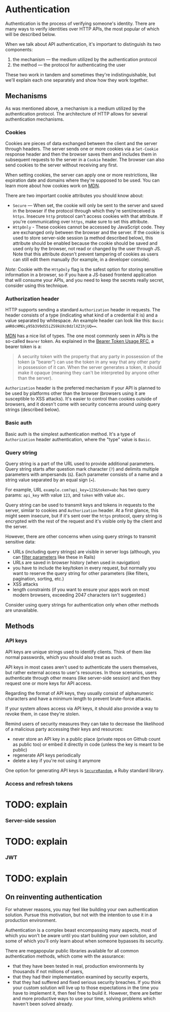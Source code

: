 # Authentication

Authentication is the process of verifying someone's identity. There are many ways to verify identities over HTTP APIs, the most popular of which will be described below.

When we talk about API authentication, it's important to distinguish its two components:

1. the mechanism — the medium utilized by the authentication protocol
2. the method — the protocol for authenticating the user

These two work in tandem and sometimes they're indistinguishable, but we'll explain each one separately and show how they work together.

## Mechanisms

As was mentioned above, a mechanism is a medium utilized by the authentication protocol. The architecture of HTTP allows for several authentication mechanisms.

### Cookies

Cookies are pieces of data exchanged between the client and the server through headers. The server sends one or more cookies via a `Set-Cookie` response header and then the browser saves them and includes them in subsequent requests to the server in a `Cookie` header. The browser can also send cookies to the server without receiving any first.

When setting cookies, the server can apply one or more restrictions, like expiration date and domains where they're supposed to be used. You can learn more about how cookies work on [MDN](https://developer.mozilla.org/en-US/docs/Web/HTTP/Cookies).

There are two important cookie attributes you should know about:
- `Secure` — When set, the cookie will only be sent to the server and saved in the browser if the protocol through which they're sent/received is `https`. Insecure `http` protocol can't access cookies with that attribute. If you're communicating over `https`, make sure to set this attribute.
- `HttpOnly` - These cookies cannot be accessed by JavaScript code. They are exchanged only between the browser and the server. If the cookie is used to store server-side session (a method described below), this attribute should be enabled because the cookie should be saved and used only by the browser, not read or changed by the user through JS. Note that this attribute doesn't prevent tampering of cookies as users can still edit them manually (for example, in a developer console).

_Note_: Cookie with the `HttpOnly` flag is the safest option for storing sensitive information in a browser, so if you have a JS-based frontend application that will consume your APIs, and you need to keep the secrets really secret, consider using this technique.

### Authorization header

HTTP supports sending a standard `Authorization` header in requests. The header consists of a type (indicating what kind of a credential it is) and a value separated by whitespace. An example header can look like this: `Basic aHR0cHM6Ly95b3V0dS5iZS9kUXc0dzlXZ1hjUQ==`.

[MDN](https://developer.mozilla.org/en-US/docs/Web/HTTP/Authentication#authentication_schemes) has a nice list of types. The one most commonly seen in APIs is the so-called `Bearer` token. As explained in the [Bearer Token Usage RFC](https://datatracker.ietf.org/doc/html/rfc6750#section-1.2), a bearer token is a:

> A security token with the property that any party in possession of the token (a "bearer") can use the token in any way that any other party in possession of it can.
When the server generates a token, it should make it opaque (meaning they can't be interpreted by anyone other than the server).

`Authorization` header is the preferred mechanism if your API is planned to be used by platforms other than the browser (browsers using it are susceptible to XSS attacks). It's easier to control than cookies outside of browsers, and it doesn't come with security concerns around using query strings (described below).

### Basic auth

Basic auth is the simplest authentication method. It's a type of `Authorization` header authentication, where the "type" value is `Basic`.

### Query string

Query string is a part of the URL used to provide additional parameters. Query string starts after question mark character (`?`) and delimits multiple parameters with ampersands (`&`). Each parameter consists of a name and a string value separated by an equal sign (`=`).

For example, URL `example.com?api_key=123&token=abc` has two query params: `api_key` with value `123`, and `token` with value `abc`.

Query string can be used to transmit keys and tokens in requests to the server, similar to cookies and `Authorization` header. At a first glance, this might seem insecure, but if it's sent over the `https` protocol, query string is encrypted with the rest of the request and it's visible only by the client and the server.

However, there are other concerns when using query strings to transmit sensitive data:

- URLs (including query strings) are visible in server logs (although, you can [filter parameters](https://guides.rubyonrails.org/action_controller_overview.html#parameters-filtering) like these in Rails)
- URLs are saved in browser history (when used in navigation)
- you have to include the key/token in every request, but normally you want to reserve the query string for other parameters (like filters, pagination, sorting, etc.)
- XSS attacks
- length constraints (if you want to ensure your apps work on most modern browsers, exceeding 2047 characters isn't suggested.)

Consider using query strings for authentication only when other methods are unavailable.

## Methods

### API keys

API keys are unique strings used to identify clients. Think of them like normal passwords, which you should also treat as such.

API keys in most cases aren't used to authenticate the users themselves, but rather external access to user's resources. In those scenarios, users authenticate through other means (like server-side session) and then they request one or more keys for API access.

Regarding the format of API keys, they usually consist of alphanumeric characters and have a minimum length to prevent brute-force attacks.

If your system allows access via API keys, it should also provide a way to revoke them, in case they're stolen.

Remind users of security measures they can take to decrease the likelihood of a malicious party accessing their keys and resources:
- never store an API key in a public place (private repos on Github count as public too) or embed it directly in code (unless the key is meant to be public)
- regenerate API keys periodically
- delete a key if you're not using it anymore

One option for generating API keys is [`SecureRandom`](https://ruby-doc.org/stdlib-3.0.0/libdoc/securerandom/rdoc/SecureRandom.html), a Ruby standard library.

### Access and refresh tokens

# TODO: explain

### Server-side session

# TODO: explain

### JWT

# TODO: explain

## On reinventing authentication

For whatever reasons, you may feel like building your own authentication solution. Pursue this motivation, but not with the intention to use it in a production environment.

Authentication is a complex beast encompassing many aspects, most of which you won't be aware until you start building your own solution, and some of which you'll only learn about when someone bypasses its security.

There are megapopular public libraries available for all common authentication methods, which come with the assurance:
- that they have been tested in real, production environments by thousands if not millions of users,
- that they had their implementation examined by security experts,
- that they had suffered and fixed serious security breaches.
If you think your custom solution will live up to those expectations in the time you have to implement it, then feel free to build it. However, there are better and more productive ways to use your time, solving problems which haven't been solved already.
